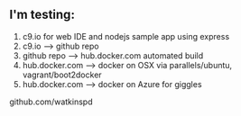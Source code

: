 
## I'm testing:
1. c9.io for web IDE and nodejs sample app using express
2. c9.io --> github repo
3. github repo --> hub.docker.com automated build
4. hub.docker.com --> docker on OSX via parallels/ubuntu, vagrant/boot2docker
5. hub.docker.com --> docker on Azure for giggles

github.com/watkinspd


